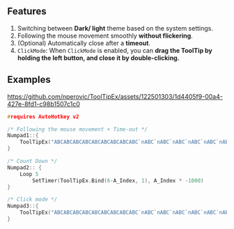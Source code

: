 ## Features
1. Switching between **Dark/ light** theme based on the system settings.
2. Following the mouse movement smoothly **without flickering**.
3. (Optional)  Automatically close after a **timeout**.
4. `ClickMode`:  When `ClickMode` is enabled, you can **drag the ToolTip by holding the left button, and close it by double-clicking.**
## Examples
https://github.com/nperovic/ToolTipEx/assets/122501303/1d4405f9-00a4-427e-8fd1-c98b1507c1c0
```cpp
#requires AutoHotkey v2

/* Following the mouse movement + Time-out */
Numpad1::{
    ToolTipEx("ABCABCABCABCABCABCABCABCABC`nABC`nABC`nABC`nABC`nABC`nABC`nABC`nABC`n",  5)
}

/* Count Down */
Numpad2:: {
    Loop 5 
        SetTimer(ToolTipEx.Bind(6-A_Index, 1), A_Index * -1000)
}

/* Click mode */
Numpad3::{
    ToolTipEx("ABCABCABCABCABCABCABCABCABC`nABC`nABC`nABC`nABC`nABC`nABC`nABC`nABC`n",,,, true)
}
```



